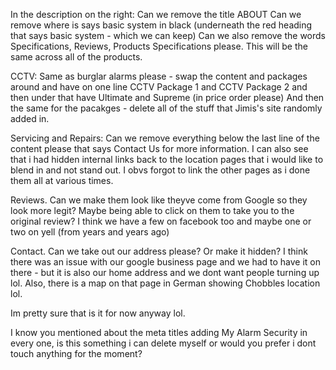 In the description on the right:
Can we remove the title ABOUT
Can we remove where is says basic system in black (underneath the red heading that says basic system - which we can keep) Can we also remove the words Specifications, Reviews, Products Specifications please. This will be the same across all of the products.

CCTV: Same as burglar alarms please - swap the content and packages around and have on one line CCTV Package 1 and CCTV Package 2 and then under that have Ultimate and Supreme (in price order please)
And then the same for the pacakges - delete all of the stuff that Jimis's site randomly added in.

Servicing and Repairs:
Can we remove everything below the last line of the content please that says Contact Us for more information. I can also see that i had hidden internal links back to the location pages that i would like to blend in and not stand out. I obvs forgot to link the other pages as i done them all at various times.

Reviews. Can we make them look like theyve come from Google so they look more legit? Maybe being able to click on them to take you to the original review? I think we have a few on facebook too and maybe one or two on yell (from years and years ago)

Contact. Can we take out our address please? Or make it hidden? I think there was an issue with our google business page and we had to have it on there - but it is also our home address and we dont want people turning up lol.
Also, there is a map on that page in German showing Chobbles location lol.

Im pretty sure that is it for now anyway lol.

I know you mentioned about the meta titles adding My Alarm Security in every one, is this something i can delete myself or would you prefer i dont touch anything for the moment?
